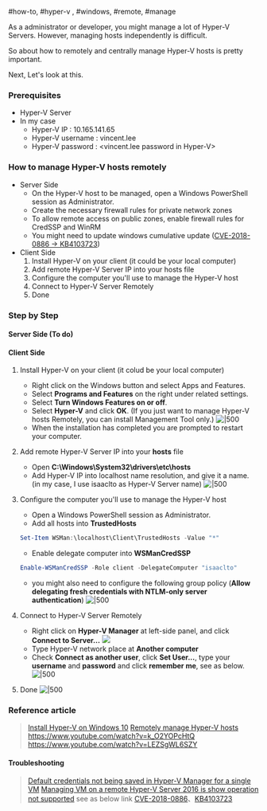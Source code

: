 #how-to, #hyper-v , #windows, #remote, #manage

As a administrator or developer, you might manage a lot of Hyper-V Servers. However, managing hosts independently is difficult.

So about how to remotely and centrally manage Hyper-V hosts is pretty important.

Next, Let's look at this.

### Prerequisites

* Hyper-V Server
* In my case
    * Hyper-V IP : 10.165.141.65
    * Hyper-V username : vincent.lee
    * Hyper-V password : <vincent.lee password in Hyper-V>

### How to manage Hyper-V hosts remotely

* Server Side
    * On the Hyper-V host to be managed, open a Windows PowerShell session as Administrator.
    * Create the necessary firewall rules for private network zones
    * To allow remote access on public zones, enable firewall rules for CredSSP and WinRM
    * You might need to update windows cumulative update ([CVE-2018-0886 → KB4103723](https://catalog.update.microsoft.com/v7/site/Search.aspx?q=KB4103723))
* Client Side
    1. Install Hyper-V on your client (it could be your local computer)
    2. Add remote Hyper-V Server IP into your hosts file
    3. Configure the computer you'll use to manage the Hyper-V host
    4. Connect to Hyper-V Server Remotely
    5. Done

### Step by Step

#### Server Side (To do)

#### Client Side

1. Install Hyper-V on your client (it colud be your local computer)
    * Right click on the Windows button and select Apps and Features.
    * Select **Programs and Features** on the right under related settings.
    * Select **Turn Windows Features on or off**.
    * Select **Hyper-V** and click **OK**. (If you just want to manage Hyper-V hosts Remotely, you can install Management Tool only.)
      ![|500](../../attachments/How%20to%20manage%20Hyper-V%20hosts%20Remotely.png)
    * When the installation has completed you are prompted to restart your computer.

2. Add remote Hyper-V Server IP into your **hosts** file
    * Open **C:\Windows\System32\drivers\etc\hosts**
    * Add Hyper-V IP into localhost name resolution, and give it a name. (in my case, I use isaaclto as Hyper-V Server name)
    ![|500](../../attachments/How%20to%20manage%20Hyper-V%20hosts%20Remotely-1.png)

3. Configure the computer you'll use to manage the Hyper-V host
    * Open a Windows PowerShell session as Administrator.
    * Add all hosts into **TrustedHosts**
    ```powershell
    Set-Item WSMan:\localhost\Client\TrustedHosts -Value "*"
    ```
    * Enable delegate computer into **WSManCredSSP**
    ```powershell
    Enable-WSManCredSSP -Role client -DelegateComputer "isaaclto"
    ```
    * you might also need to configure the following group policy (**Allow delegating fresh credentials with NTLM-only server authentication**)
    ![|500](../../attachments/How%20to%20manage%20Hyper-V%20hosts%20Remotely-2.png)


4. Connect to Hyper-V Server Remotely
    * Right click on **Hyper-V Manager** at left-side panel, and click **Connect to Server...**
	![](../../attachments/How%20to%20manage%20Hyper-V%20hosts%20Remotely-3.png)
    * Type Hyper-V network place at **Another computer**
    * Check **Connect as another user**, click **Set User...**, type your **username** and **password** and click **remember me**, see as below.
	![|500](../../attachments/How%20to%20manage%20Hyper-V%20hosts%20Remotely-4.png)


5. Done
![|500](../../attachments/How%20to%20manage%20Hyper-V%20hosts%20Remotely-5.png)


### Reference article

> [Install Hyper-V on Windows 10](https://learn.microsoft.com/en-us/virtualization/hyper-v-on-windows/quick-start/enable-hyper-v)
> [Remotely manage Hyper-V hosts](https://learn.microsoft.com/en-us/windows-server/virtualization/hyper-v/manage/remotely-manage-hyper-v-hosts)
> https://www.youtube.com/watch?v=k_O2YOPcHtQ
> https://www.youtube.com/watch?v=LEZSgWL6SZY

#### Troubleshooting

> [Default credentials not being saved in Hyper-V Manager for a single VM](https://social.technet.microsoft.com/Forums/office/en-US/ab12a873-aaaa-43bb-a27d-ecec9cc6d6d4/default-credentials-not-being-saved-in-hyperv-manager-for-a-single-vm?forum=winserverhyperv)
> [Managing VM on a remote Hyper-V Server 2016 is show operation not supported](https://community.spiceworks.com/topic/2151820-managing-vm-s-on-a-remote-hyper-v-server-2016-operation-not-supported)
> see as below link
> [CVE-2018-0886](https://msrc.microsoft.com/update-guide/en-us/vulnerability/CVE-2018-0886)、[KB4103723](https://catalog.update.microsoft.com/v7/site/Search.aspx?q=KB4103723)
> 

